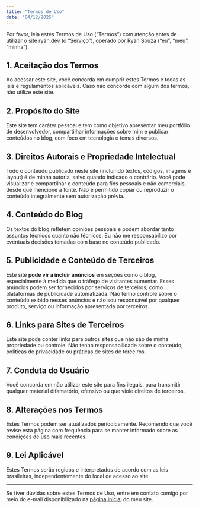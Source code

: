 ```yaml
---
title: "Termos de Uso"
date: "04/12/2025"
---
```


Por favor, leia estes Termos de Uso (“Termos”) com atenção antes de utilizar o site ryan.dev (o “Serviço”), operado por Ryan Souza (“eu”, “meu”, “minha”).

## 1. Aceitação dos Termos

Ao acessar este site, você concorda em cumprir estes Termos e todas as leis e regulamentos aplicáveis. Caso não concorde com algum dos termos, não utilize este site.

## 2. Propósito do Site

Este site tem caráter pessoal e tem como objetivo apresentar meu portfólio de desenvolvedor, compartilhar informações sobre mim e publicar conteúdos no blog, com foco em tecnologia e temas diversos.

## 3. Direitos Autorais e Propriedade Intelectual

Todo o conteúdo publicado neste site (incluindo textos, códigos, imagens e layout) é de minha autoria, salvo quando indicado o contrário. Você pode visualizar e compartilhar o conteúdo para fins pessoais e não comerciais, desde que mencione a fonte. Não é permitido copiar ou reproduzir o conteúdo integralmente sem autorização prévia.

## 4. Conteúdo do Blog

Os textos do blog refletem opiniões pessoais e podem abordar tanto assuntos técnicos quanto não técnicos. Eu não me responsabilizo por eventuais decisões tomadas com base no conteúdo publicado.

## 5. Publicidade e Conteúdo de Terceiros

Este site **pode vir a incluir anúncios** em seções como o blog, especialmente à medida que o tráfego de visitantes aumentar. Esses anúncios podem ser fornecidos por serviços de terceiros, como plataformas de publicidade automatizada. Não tenho controle sobre o conteúdo exibido nesses anúncios e não sou responsável por qualquer produto, serviço ou informação apresentada por terceiros.

## 6. Links para Sites de Terceiros

Este site pode conter links para outros sites que não são de minha propriedade ou controle. Não tenho responsabilidade sobre o conteúdo, políticas de privacidade ou práticas de sites de terceiros.

## 7. Conduta do Usuário

Você concorda em não utilizar este site para fins ilegais, para transmitir qualquer material difamatório, ofensivo ou que viole direitos de terceiros.

## 8. Alterações nos Termos

Estes Termos podem ser atualizados periodicamente. Recomendo que você revise esta página com frequência para se manter informado sobre as condições de uso mais recentes.

## 9. Lei Aplicável

Estes Termos serão regidos e interpretados de acordo com as leis brasileiras, independentemente do local de acesso ao site.

---

Se tiver dúvidas sobre estes Termos de Uso, entre em contato comigo por meio do e-mail disponibilizado na [página inicial](/) do meu site.
